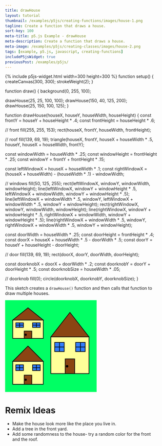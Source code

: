 ```yaml
---
title: drawHouse
layout: tutorial
thumbnail: /examples/p5js/creating-functions/images/house-1.png
tagline: Create a function that draws a house.
sort-key: 100
meta-title: p5.js Example - drawHouse
meta-description: Create a function that draws a house.
meta-image: /examples/p5js/creating-classes/images/house-2.png
tags: [example, p5.js, javascript, creating-functions]
includeP5jsWidget: true
previousPost: /examples/p5js/
---
```


{% include p5js-widget.html width=300 height=300 %}
function setup() {
  createCanvas(300, 300);
  strokeWeight(2);
}

function draw() {
  background(0, 255, 100);
  
  drawHouse(25, 25, 100, 100);
  drawHouse(150, 40, 125, 200);
  drawHouse(25, 150, 100, 125);
}

function drawHouse(houseX, houseY, houseWidth, houseHeight) {
  const frontY = houseY + houseHeight * .4;
  const frontHeight = houseHeight * .6;
  
  // front
  fill(255, 255, 153);
  rect(houseX, frontY, houseWidth, frontHeight);
  
  // roof
  fill(139, 69, 19);
  triangle(houseX, frontY,
           houseX + houseWidth * .5, houseY,
           houseX + houseWidth, frontY);
  
  const windowWidth = houseWidth * .25;
  const windowHeight = frontHeight * .25;
  const windowY = frontY + frontHeight * .15;
  
  const leftWindowX = houseX + houseWidth * .1;
  const rightWindowX = (houseX + houseWidth) - 
                       (houseWidth * .1) - windowWidth;
  
  // windows 
  fill(50, 125, 255);
  rect(leftWindowX, windowY, windowWidth, windowHeight);
  line(leftWindowX, windowY + windowHeight * .5,
       leftWindowX + windowWidth, windowY + windowHeight * .5);
  line(leftWindowX + windowWidth * .5, windowY,
       leftWindowX + windowWidth * .5, windowY + windowHeight);
  rect(rightWindowX, windowY, windowWidth, windowHeight);
  line(rightWindowX, windowY + windowHeight * .5,
       rightWindowX + windowWidth, windowY + windowHeight * .5);
  line(rightWindowX + windowWidth * .5, windowY,
       rightWindowX + windowWidth * .5, windowY + windowHeight);
  
  const doorWidth = houseWidth * .25;
  const doorHeight = frontHeight * .4;
  const doorX = houseX + houseWidth * .5 - doorWidth * .5;
  const doorY = houseY + houseHeight - doorHeight;
  
  // door
  fill(139, 69, 19);
  rect(doorX, doorY, doorWidth, doorHeight);
  
  const doorknobX = doorX + doorWidth * .2;
  const doorknobY = doorY + doorHeight * .5;
  const doorknobSize = houseWidth * .05;
  
  // doorknob
  fill(0);
  circle(doorknobX, doorknobY, doorknobSize);
}
</script>

This sketch creates a `drawHouse()` function and then calls that function to draw multiple houses.

![houses](/examples/p5js/creating-functions/images/house-3.png)

# Remix Ideas

- Make the house look more like the place you live in.
- Add a tree in the front yard.
- Add some randomness to the house- try a random color for the front and the roof.